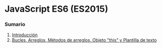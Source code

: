 # JavaScript ES6 (ES2015)
### Sumario
1. [Introducción](https://github.com/Area51TrainingCenter/FullStackDeveloper-Group01/tree/master/JavaScript/Clase01)
2. [Bucles, Arreglos, Métodos de arreglos, Objeto "this" y Plantilla de texto](https://github.com/Area51TrainingCenter/FullStackDeveloper-Group01/tree/master/JavaScript/Clase02)